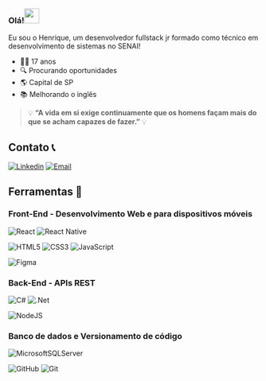  
### Olá!<img src="https://raw.githubusercontent.com/kaueMarques/kaueMarques/master/hi.gif" width="30px" height="30px">

 Eu sou o Henrique, um desenvolvedor fullstack jr formado como técnico em desenvolvimento de sistemas no SENAI!
 
 - ✌🏼 17 anos
 - 🔍 Procurando oportunidades
 - 🌎 Capital de SP
 - 📚 Melhorando o inglês

>
> 💡 **“A vida em si exige continuamente que os homens façam mais do que se acham capazes de fazer.”** 💡
>

 ## Contato 📞

[![Linkedin](https://img.shields.io/badge/Linkedin-2867b2?style=for-the-badge&logo=linkedin&logoColor=white)](https://www.linkedin.com/in/henrique-costa-43a633234/)
[![Email](https://img.shields.io/badge/Email-EA4335?style=for-the-badge&logo=gmail&logoColor=white)](mailto:henriqueohcos@gmail.com)

  ## Ferramentas 🔧
 
 ### Front-End - Desenvolvimento Web e para dispositivos móveis
 
 ![React](https://img.shields.io/badge/react-%2320232a.svg?style=for-the-badge&logo=react&logoColor=%2361DAFB)
 ![React Native](https://img.shields.io/badge/react_native-%2320232a.svg?style=for-the-badge&logo=react&logoColor=%2361DAFB)
 
 ![HTML5](https://img.shields.io/badge/html5-%23E34F26.svg?style=for-the-badge&logo=html5&logoColor=white)
 ![CSS3](https://img.shields.io/badge/css3-%231572B6.svg?style=for-the-badge&logo=css3&logoColor=white)
 ![JavaScript](https://img.shields.io/badge/javascript-%23323330.svg?style=for-the-badge&logo=javascript&logoColor=%23F7DF1E)
 
 ![Figma](https://img.shields.io/badge/figma-%23F24E1E.svg?style=for-the-badge&logo=figma&logoColor=white)
 
 ### Back-End - APIs REST
 
 ![C#](https://img.shields.io/badge/c%23-%23239120.svg?style=for-the-badge&logo=c-sharp&logoColor=white)
 ![.Net](https://img.shields.io/badge/.NET-5C2D91?style=for-the-badge&logo=.net&logoColor=white)
 
 ![NodeJS](https://img.shields.io/badge/node.js-6DA55F?style=for-the-badge&logo=node.js&logoColor=white)
 
 
 ### Banco de dados e Versionamento de código
 
 ![MicrosoftSQLServer](https://img.shields.io/badge/Microsoft%20SQL%20Sever-CC2927?style=for-the-badge&logo=microsoft%20sql%20server&logoColor=white)
 
 ![GitHub](https://img.shields.io/badge/github-%23121011.svg?style=for-the-badge&logo=github&logoColor=white)
 ![Git](https://img.shields.io/badge/git-%23F05033.svg?style=for-the-badge&logo=git&logoColor=white)

